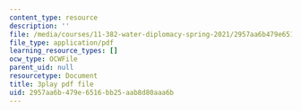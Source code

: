 ```yaml
---
content_type: resource
description: ''
file: /media/courses/11-382-water-diplomacy-spring-2021/2957aa6b479e6516bb25aab8d80aaa6b_oqOtuChgsz4.pdf
file_type: application/pdf
learning_resource_types: []
ocw_type: OCWFile
parent_uid: null
resourcetype: Document
title: 3play pdf file
uid: 2957aa6b-479e-6516-bb25-aab8d80aaa6b
---
```


